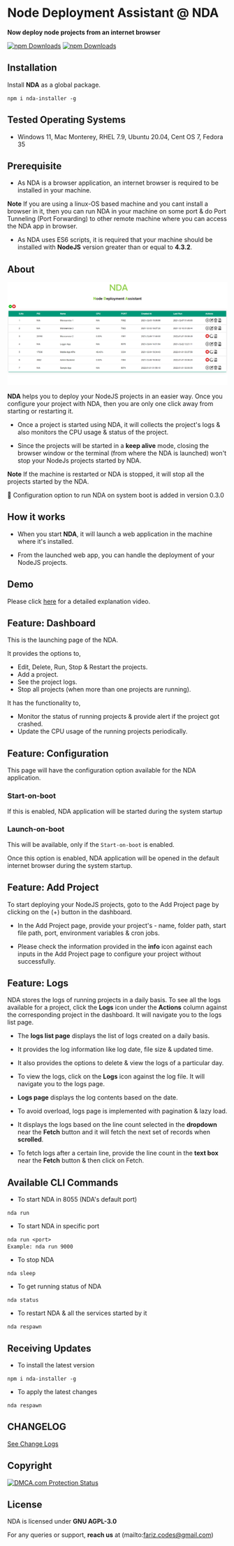 # Node Deployment Assistant @ NDA
**Now deploy node projects from an internet browser**

[![npm Downloads](https://img.shields.io/npm/dm/nda-installer.svg?style=flat-square)](https://www.npmjs.com/package/nda-installer)
[![npm Downloads](https://img.shields.io/npm/dy/nda-installer.svg?style=flat-square)](https://www.npmjs.com/package/nda-installer)

## Installation

Install **NDA** as a global package.

```
npm i nda-installer -g
```

## Tested Operating Systems

- Windows 11, Mac Monterey, RHEL 7.9, Ubuntu 20.04, Cent OS 7, Fedora 35

## Prerequisite

- As NDA is a browser application, an internet browser is required to be installed in your machine. 

**Note** If you are using a linux-OS based machine and you cant install a browser in it, then you can run NDA in your machine on some port & do Port Tunneling (Port Forwarding) to other remote machine where you can access the NDA app in browser.

- As NDA uses ES6 scripts, it is required that your machine should be installed with **NodeJS** version greater than or equal to **4.3.2**.

## About

<img src="https://github.com/fariz-codes/npm-images/blob/master/nda/dashboard.png?raw=true" alt="Dashboard page">

**NDA** helps you to deploy your NodeJS projects in an easier way. Once you configure your project with NDA, then you are only one click away from starting or restarting it.

- Once a project is started using NDA, it will collects the project's logs & also monitors the CPU usage & status of the project.

- Since the projects will be started in a **keep alive** mode, closing the browser window or the terminal (from where the NDA is launched) won't stop your NodeJs projects started by NDA.

**Note** If the machine is restarted or NDA is stopped, it will stop all the projects started by the NDA.

:pushpin: Configuration option to run NDA on system boot is added in version 0.3.0

## How it works

- When you start **NDA**, it will launch a web application in the machine where it's installed.

- From the launched web app, you can handle the deployment of your NodeJS projects.

## Demo

Please click [here](https://youtu.be/JdaDegOhaG0) for a detailed explanation video.

## Feature: Dashboard

This is the launching page of the NDA.

It provides the options to,

- Edit, Delete, Run, Stop & Restart the projects.
- Add a project.
- See the project logs.
- Stop all projects (when more than one projects are running).

It has the functionality to,

- Monitor the status of running projects & provide alert if the project got crashed.
- Update the CPU usage of the running projects periodically.

## Feature: Configuration

This page will have the configuration option available for the NDA application.

### Start-on-boot

If this is enabled, NDA application will be started during the system startup

### Launch-on-boot

This will be available, only if the `Start-on-boot` is enabled.

Once this option is enabled, NDA application will be opened in the default internet browser during the system startup.

## Feature: Add Project

To start deploying your NodeJS projects, goto to the Add Project page by clicking on the (+) button in the dashboard.

- In the Add Project page, provide your project's - name, folder path, start file path, port, environment variables & cron jobs.

- Please check the information provided in the **info** icon against each inputs in the Add Project page to configure your project without successfully.

## Feature: Logs

NDA stores the logs of running projects in a daily basis. To see all the logs available for a project, click the **Logs** icon under the **Actions** column against the corresponding project in the dashboard. It will navigate you to the logs list page.

- The **logs list page** displays the list of logs created on a daily basis.

- It provides the log information like log date, file size & updated time.

- It also provides the options to delete & view the logs of a particular day.

- To view the logs, click on the **Logs** icon against the log file. It will navigate you to the logs page.

- **Logs page** displays the log contents based on the date.

- To avoid overload, logs page is implemented with pagination & lazy load. 

- It displays the logs based on the line count selected in the **dropdown** near the **Fetch** button and it will fetch the next set of records when **scrolled**.

- To fetch logs after a certain line, provide the line count in the **text box** near the **Fetch** button & then click on Fetch.

## Available CLI Commands

- To start NDA in 8055 (NDA's default port)

```
nda run
```

- To start NDA in specific port

```
nda run <port>
Example: nda run 9000
```

- To stop NDA

```
nda sleep
```

- To get running status of NDA

```
nda status
```

- To restart NDA & all the services started by it

```
nda respawn
```

## Receiving Updates

- To install the latest version

```
npm i nda-installer -g
```

- To apply the latest changes

```
nda respawn
```

## CHANGELOG

[See Change Logs](https://github.com/fariz-codes/nda/blob/main/CHANGELOG.md)

## Copyright

<a href="https://www.dmca.com/Protection/Status.aspx?id=eb641eb2-d944-4f08-806d-778e5288c0e3&refurl=https://github.com/fariz-codes/nda" title="DMCA.com Protection Status" class="dmca-badge"> <img src ="https://images.dmca.com/Badges/dmca_protected_25_120.png?ID=eb641eb2-d944-4f08-806d-778e5288c0e3"  alt="DMCA.com Protection Status" /></a>

## License

NDA is licensed under **GNU AGPL-3.0**

For any queries or support, **reach us** at (mailto:fariz.codes@gmail.com)